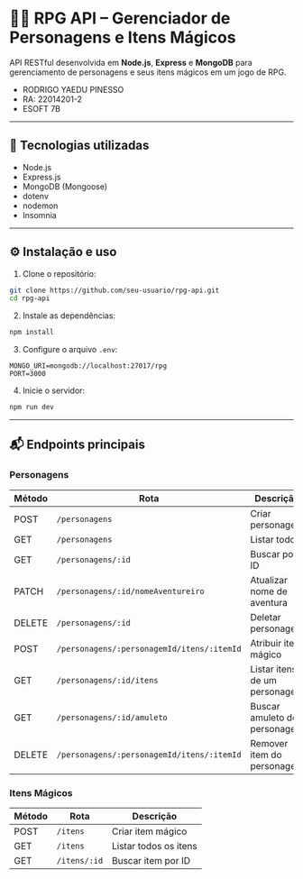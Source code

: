 # 🧙‍♂️ RPG API – Gerenciador de Personagens e Itens Mágicos

API RESTful desenvolvida em **Node.js**, **Express** e **MongoDB** para gerenciamento de personagens e seus itens mágicos em um jogo de RPG.
- RODRIGO YAEDU PINESSO
- RA: 22014201-2
- ESOFT 7B

---

## 🧰 Tecnologias utilizadas

- Node.js
- Express.js
- MongoDB (Mongoose)
- dotenv
- nodemon
- Insomnia

---

## ⚙️ Instalação e uso

1. Clone o repositório:

```bash
git clone https://github.com/seu-usuario/rpg-api.git
cd rpg-api
```

2. Instale as dependências:

```bash
npm install
```

3. Configure o arquivo `.env`:

```env
MONGO_URI=mongodb://localhost:27017/rpg
PORT=3000
```

4. Inicie o servidor:

```bash
npm run dev
```

---

## 📬 Endpoints principais

### Personagens

| Método | Rota                                 | Descrição |
|--------|--------------------------------------|-----------|
| POST   | `/personagens`                       | Criar personagem |
| GET    | `/personagens`                       | Listar todos |
| GET    | `/personagens/:id`                   | Buscar por ID |
| PATCH  | `/personagens/:id/nomeAventureiro`   | Atualizar nome de aventura |
| DELETE | `/personagens/:id`                   | Deletar personagem |
| POST   | `/personagens/:personagemId/itens/:itemId` | Atribuir item mágico |
| GET    | `/personagens/:id/itens`             | Listar itens de um personagem |
| GET    | `/personagens/:id/amuleto`           | Buscar amuleto do personagem |
| DELETE | `/personagens/:personagemId/itens/:itemId` | Remover item do personagem |

### Itens Mágicos

| Método | Rota              | Descrição |
|--------|-------------------|-----------|
| POST   | `/itens`          | Criar item mágico |
| GET    | `/itens`          | Listar todos os itens |
| GET    | `/itens/:id`      | Buscar item por ID |
